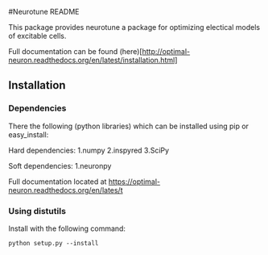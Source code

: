 #Neurotune README

This package provides neurotune a package for optimizing electical models of excitable cells.

Full documentation can be found (here)[http://optimal-neuron.readthedocs.org/en/latest/installation.html]

## Installation

### Dependencies
There the following (python libraries) which
can be installed using pip or easy_install:

Hard dependencies:
1.numpy
2.inspyred
3.SciPy

Soft dependencies:
1.neuronpy

Full documentation located at https://optimal-neuron.readthedocs.org/en/lates/t

### Using distutils

Install with the following command:

```
python setup.py --install
```
